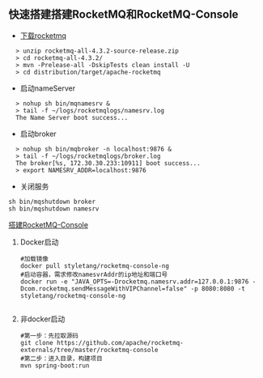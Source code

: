 ## 快速搭建搭建RocketMQ和RocketMQ-Console

- [下载rocketmq](https://rocketmq.apache.org/)

```shell
  > unzip rocketmq-all-4.3.2-source-release.zip
  > cd rocketmq-all-4.3.2/
  > mvn -Prelease-all -DskipTests clean install -U
  > cd distribution/target/apache-rocketmq
```

- 启动nameServer

```shell
  > nohup sh bin/mqnamesrv &
  > tail -f ~/logs/rocketmqlogs/namesrv.log
  The Name Server boot success...
```

- 启动broker

```shell
  > nohup sh bin/mqbroker -n localhost:9876 &
  > tail -f ~/logs/rocketmqlogs/broker.log 
  The broker[%s, 172.30.30.233:10911] boot success...
  > export NAMESRV_ADDR=localhost:9876
```

- 关闭服务

```shell
sh bin/mqshutdown broker
sh bin/mqshutdown namesrv
```

[搭建RocketMQ-Console](https://github.com/apache/rocketmq-externals/blob/master/rocketmq-console/README.md)

1. Docker启动

   ```shell
   #加载镜像
   docker pull styletang/rocketmq-console-ng
   #启动容器，需求修改namesvrAddr的ip地址和端口号
   docker run -e "JAVA_OPTS=-Drocketmq.namesrv.addr=127.0.0.1:9876 -Dcom.rocketmq.sendMessageWithVIPChannel=false" -p 8080:8080 -t styletang/rocketmq-console-ng
   
   
   ```

2. 非docker启动

   ```shell
   #第一步：先拉取源码
   git clone https://github.com/apache/rocketmq-externals/tree/master/rocketmq-console
   #第二步：进入目录，构建项目
   mvn spring-boot:run
   
   
   ```

